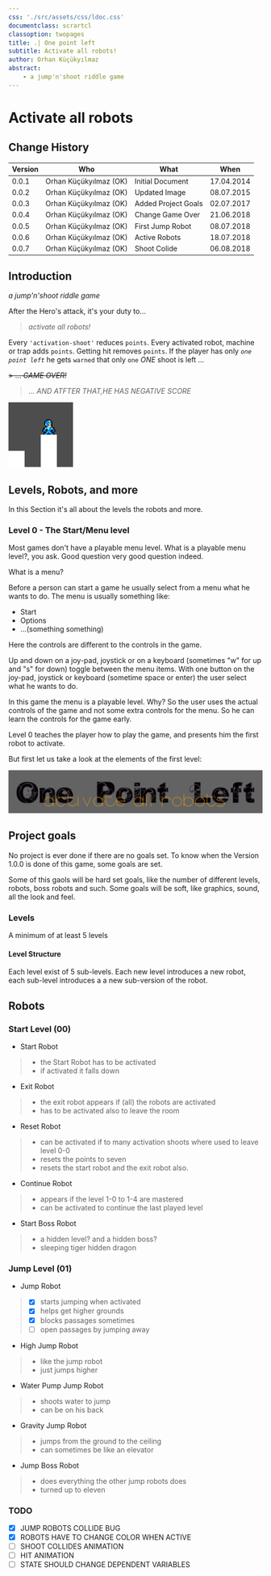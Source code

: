 ```yaml
---
css: './src/assets/css/ldoc.css'
documentclass: scrartcl
classoption: twopages
title: .| One point left
subtitle: Activate all robots!
author: Orhan Küçükyılmaz
abstract:
    - a jump'n'shoot riddle game
---
```


# Activate all robots

## Change History

| Version | Who                    | What                | When       |
| ------- | ---------------------- | ------------------- | ---------- |
| 0.0.1   | Orhan Küçükyılmaz (OK) | Initial Document    | 17.04.2014 |
| 0.0.2   | Orhan Küçükyılmaz (OK) | Updated Image       | 08.07.2015 |
| 0.0.3   | Orhan Küçükyılmaz (OK) | Added Project Goals | 02.07.2017 |
| 0.0.4   | Orhan Küçükyılmaz (OK) | Change Game Over    | 21.06.2018 |
| 0.0.5   | Orhan Küçükyılmaz (OK) | First Jump Robot    | 08.07.2018 |
| 0.0.6   | Orhan Küçükyılmaz (OK) | Active Robots       | 18.07.2018 |
| 0.0.7   | Orhan Küçükyılmaz (OK) | Shoot Colide        | 06.08.2018 |

## Introduction

_a jump'n'shoot riddle game_

After the Hero's attack, it's your duty to...

> _activate all robots!_

Every `'activation-shoot'` reduces `points`.
Every activated robot, machine or trap adds `points`.
Getting hit removes `points`.
If the player has only _`one point left`_
he gets `warned` that only `one` _ONE_ shoot is left ...

~~> ... _GAME OVER!_~~

> ... _AND ATFTER THAT,HE HAS NEGATIVE SCORE_

![ His name is mini ](./src/assets/img/mini.png "His name is mini")

## Levels, Robots, and more

In this Section it's all about the levels the robots and more.

### Level 0 - The Start/Menu level

Most games don't have a playable menu level. What is a playable menu level?, you ask.
Good question very good question indeed.

What is a menu?

Before a person can start a game he usually select from a menu what he wants
to do. The menu is usually something like:

-   Start
-   Options
-   ...(something something)

Here the controls are different to the controls in the game.

Up and down on a joy-pad, joystick or on a keyboard (sometimes "w" for up
and "s" for down) toggle between the menu items. With one button on the
joy-pad, joystick or keyboard (sometime space or enter) the user select what
he wants to do.

In this game the menu is a playable level. Why?
So the user uses the actual controls of the game and not some extra controls
for the menu. So he can learn the controls for the game early.

Level 0 teaches the player how to play the game, and presents him the first
robot to activate.

But first let us take a look at the elements of the first level:

![ The Title ](./src/assets/img/title.png "The Title")

## Project goals

No project is ever done if there are no goals set. To know when the Version 1.0.0 is done of
this game, some goals are set.

Some of this gaols will be hard set goals, like the number of different levels, robots, boss
robots and such. Some goals will be soft, like graphics, sound, all the look and feel.

### Levels

A minimum of at least 5 levels

#### Level Structure

Each level exist of 5 sub-levels. Each new level introduces a new robot, each sub-level
introduces a a new sub-version of the robot.

## Robots

### Start Level (00)

-   Start Robot

> -   the Start Robot has to be activated
> -   if activated it falls down

-   Exit Robot

> -   the exit robot appears if (all) the robots are activated
> -   has to be activated also to leave the room

-   Reset Robot

> -   can be activated if to many activation shoots where used to leave level 0-0
> -   resets the points to seven
> -   resets the start robot and the exit robot also.

- Continue Robot

> -   appears if the level 1-0 to 1-4 are mastered
> -   can be activated to continue the last played level

-   Start Boss Robot

> -   a hidden level? and a hidden boss?
> -   sleeping tiger hidden dragon

### Jump Level (01)

-   Jump Robot

> - [x] starts jumping when activated
> - [x] helps get higher grounds
> - [x] blocks passages sometimes
> - [ ] open passages by jumping away

-   High Jump Robot

> -   like the jump robot
> -   just jumps higher

-   Water Pump Jump Robot

> -   shoots water to jump
> -   can be on his back

-   Gravity Jump Robot

> -   jumps from the ground to the ceiling
> -   can sometimes be like an elevator

-   Jump Boss Robot

> -   does everything the other jump robots does
> -   turned up to eleven

### TODO

- [x] JUMP ROBOTS COLLIDE BUG
- [x] ROBOTS HAVE TO CHANGE COLOR WHEN ACTIVE
- [ ] SHOOT COLLIDES ANIMATION
- [ ] HIT ANIMATION
- [ ] STATE SHOULD CHANGE DEPENDENT VARIABLES
